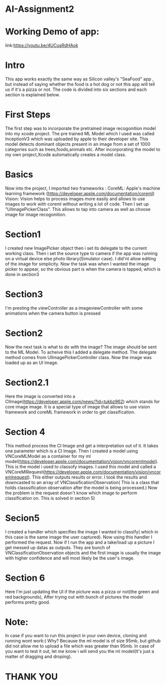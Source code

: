 # AI-Assignment2
# Working Demo of app:
link:https://youtu.be/4UCusRdHAok
# Intro
This app works exactly the same way as Silicon valley's "SeaFood" app , but instead of saying whether the food is a hot dog or not this app will tell us if it's a pizza or not. The code is divided into six sections and each section is explained below.

# First Steps
The first step was to incorporate the pretrained image recogonition model into my xcode project. The pre trained ML Model which I used was called InceptionV3 which was uploaded by apple to their developer site. This model detects dominant objects present in an image from a set of 1000 categories such as trees,foods,animals etc. After incorporating the model to my own project,Xcode automatically creates a model class.
# Basics
Now into the project, I imported two frameworks :
CoreML: Apple's machine learning framework (https://developer.apple.com/documentation/coreml) 
Vision: Vision helps to process images more easily and allows to use images to work with coreml without writing a lot of code.
Then I set up "UIImagePickerClass". This allows to tap into camera as well as choose image for image recogonition.

# Section1
I created new ImagePicker object then i set its delegate to the current working class. Then i set the source type to camera if the app was running on a virtual device else photo library(Simulator case). I did'nt allow editing of the image for simplicity. 
Now the task was when I wanted the image picker to appear, so the obvious part is when the camera is tapped, which is done in section3

# Section3
I'm presting the viewController as a imageviewController with some animations when the camera button is pressed

# Section2
Now the next task is what to do with the image?
 The image should be sent to the ML Model. To acheive this I added a delegate method. The delegate method comes from UIImagePickerController class. Now the image was loaded up as an UI Image.
 
# Section2.1
Here the image is converted into a CIImage(https://developer.apple.com/news/?id=tukbz962) which stands for core image image. It is a special type of image that allows to use vision framework and coreML framework in order to get classification.

# Section 4
This method process the CI Image and get a interpretation out of it. It takes one parameter which is a CI Image. Then I created a model using VNCoreMLModel as a container for my ml model(https://developer.apple.com/documentation/vision/vncoremlmodel). This is the model i used to classofy images. I used this model and called a VNCoreMlRequest(https://developer.apple.com/documentation/vision/vncoremlrequest). This either outputs results or error. I took the results and downcasted to an array of VNClassificationObservation( This is a class that holds classsification observation after the model is being processed.) Now the problem is the request doesn't know which image to perform classification on. This is solved in section 5)

# Secion5
I created a handler which specifies the image I wanted to classify( which in this case is the same image the user captured). Now using this handler I performed the request. Now if I run the app and a take/load up a picture I get  messed up datas as outputs. They are bunch of VNClassificationObservation objects and the first image is usually the image with higher confidence and will most likely be the user's image.

# Section 6
Here I'm just updating the UI if the picture was a pizza or not(the green and red backgrounds), After trying out with bunch of pictures the model performs pretty good.

# Note:
In case if you want to run this project in your own device, cloning and running wont work:(
Why?
Because the ml model is of size 95mb, but github did not allow me to upload a file which was greater than 95mb. In case of you want to test it out, let me know i will send you the ml model(It's just a matter of dragging and droping).

# THANK YOU


 
